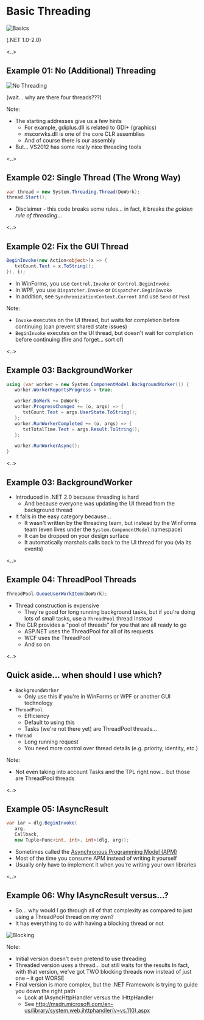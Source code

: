 # Basic Threading

![Basics](/images/hello-computer.gif)

(.NET 1.0-2.0)

<..>

## Example 01: No (Additional) Threading

![No Threading](/images/basics-01.png) <!-- .element width="60%" -->

(wait... why are there four threads???)

Note:
- The starting addresses give us a few hints
    - For example, gdiplus.dll is related to GDI+ (graphics)
    - mscorwks.dll is one of the core CLR assemblies
    - And of course there is our assembly
- But... VS2012 has some really nice threading tools

<..>

## Example 02: Single Thread (The Wrong Way)

```cs
var thread = new System.Threading.Thread(DoWork);
thread.Start();
```

* Disclaimer - this code breaks some rules... in fact, it breaks *the golden rule of threading*...

<..>

## Example 02: Fix the GUI Thread

```cs
BeginInvoke(new Action<object>(x => {
   txtCount.Text = x.ToString();
}), i);
```

* In WinForms, you use `Control.Invoke` or `Control.BeginInvoke`
* In WPF, you use `Dispatcher.Invoke` or `Dispatcher.BeginInvoke`
* In addition, see `SynchronizationContext.Current` and use `Send` or `Post`

Note:
- `Invoke` executes on the UI thread, but waits for completion before continuing (can prevent shared state issues)
- `BeginInvoke` executes on the UI thread, but doesn't wait for completion before continuing (fire and forget... sort of)

<..>

## Example 03: BackgroundWorker

```cs
using (var worker = new System.ComponentModel.BackgroundWorker()) {
   worker.WorkerReportsProgress = true;

   worker.DoWork += DoWork;
   worker.ProgressChanged += (o, args) => {
      txtCount.Text = args.UserState.ToString();
   };
   worker.RunWorkerCompleted += (o, args) => {
      txtTotalTime.Text = args.Result.ToString();
   };

   worker.RunWorkerAsync();
}
```

<..>

## Example 03: BackgroundWorker

* Introduced in .NET 2.0 because threading is hard
   * And because everyone was updating the UI thread from the background thread
* It falls in the easy category because...
   * It wasn't written by the threading team, but instead by the WinForms team (even lives under the `System.ComponentModel` namespace)
   * It can be dropped on your design surface
   * It automatically marshals calls back to the UI thread for you (via its events)

<..>

## Example 04: ThreadPool Threads

```cs
ThreadPool.QueueUserWorkItem(DoWork);
```

* Thread construction is expensive
   * They're good for long running background tasks, but if you're doing lots of small tasks, use a `ThreadPool` thread instead
* The CLR provides a "pool of threads" for you that are all ready to go
   * ASP.NET uses the ThreadPool for all of its requests
   * WCF uses the ThreadPool
   * And so on

<..>

## Quick aside... when should I use which?

* `BackgroundWorker`
   * Only use this if you're in WinForms or WPF or another GUI technology
* `ThreadPool`
   * Efficiency
   * Default to using this
   * Tasks (we're not there yet) are ThreadPool threads…
* `Thread`
   * Long running request
   * You need more control over thread details (e.g. priority, identity, etc.)

Note:
- Not even taking into account Tasks and the TPL right now… but those are ThreadPool threads

<..>

## Example 05: IAsyncResult

```cs
var iar = dlg.BeginInvoke(
   arg,
   Callback,
   new Tuple<Func<int, int>, int>(dlg, arg));
```

* Sometimes called the [Asynchronous Programming Model \(APM\)](http://msdn.microsoft.com/en-us/library/ms228963.aspx)
* Most of the time you consume APM instead of writing it yourself
* Usually only have to implement it when you're writing your own libraries

<..>

## Example 06: Why IAsyncResult versus...?

* So... why would I go through all of that complexity as compared to just using a ThreadPool thread on my own?
* It has everything to do with having a blocking thread or not <!-- .element class="fragment" -->

![Blocking](/images/shared-state-traffic.gif) <!-- .element class="fragment" -->

Note:
- Initial version doesn't even pretend to use threading
- Threaded version uses a thread... but still waits for the results
In fact, with that version, we've got TWO blocking threads now instead of just one – it got WORSE
- Final version is more complex, but the .NET Framework is trying to guide you down the right path
    - Look at IAsyncHttpHandler versus the IHttpHandler
    - See http://msdn.microsoft.com/en-us/library/system.web.ihttphandler(v=vs.110).aspx

